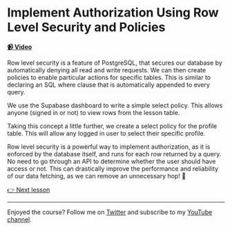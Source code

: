# Implement Authorization Using Row Level Security and Policies

**[📹 Video](https://egghead.io/lessons/supabase-implement-authorization-using-row-level-security-and-policies)**

Row level security is a feature of PostgreSQL, that secures our database by automatically denying all read and write requests. We can then create policies to enable particular actions for specific tables. This is similar to declaring an SQL where clause that is automatically appended to every query.

We use the Supabase dashboard to write a simple select policy. This allows anyone (signed in or not) to view rows from the lesson table.

Taking this concept a little further, we create a select policy for the profile table. This will allow any logged in user to select their specific profile.

Row level security is a powerful way to implement authorization, as it is enforced by the database itself, and runs for each row returned by a query. No need to go through an API to determine whether the user should have access or not. This can drastically improve the performance and reliability of our data fetching, as we can remove an unnecessary hop! 🎉

[👉 Next lesson](/15-implement-gated-content-using-row-level-security-with-supabase)

---

Enjoyed the course? Follow me on [Twitter](https://twitter.com/_dijonmusters) and subscribe to my [YouTube channel](https://www.youtube.com/channel/UCPitAIwktfCfcMR4kDWebDQ).

